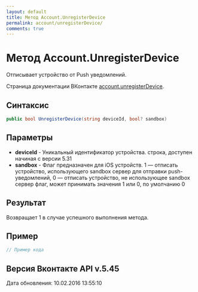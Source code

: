 ```yaml
---
layout: default
title: Метод Account.UnregisterDevice
permalink: account/unregisterDevice/
comments: true
---
```

# Метод Account.UnregisterDevice
Отписывает устройство от Push уведомлений.

Страница документации ВКонтакте [account.unregisterDevice](https://vk.com/dev/account.unregisterDevice).
## Синтаксис
``` csharp
public bool UnregisterDevice(string deviceId, bool? sandbox)
```

## Параметры
+ **deviceId** - Уникальный идентификатор устройства. строка, доступен начиная с версии 5.31
+ **sandbox** - Флаг предназначен для iOS устройств. 1 — отписать устройство, использующего sandbox сервер для отправки push-уведомлений, 0 — отписать устройство, не использующее sandbox сервер флаг, может принимать значения 1 или 0, по умолчанию 0

## Результат
Возвращает 1 в случае успешного выполнения метода.

## Пример
``` csharp
// Пример кода
```

## Версия Вконтакте API v.5.45
Дата обновления: 10.02.2016 13:55:10
